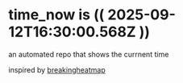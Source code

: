 # time_now is (( 2025-09-12T16:30:00.568Z ))

an automated repo that shows the currnent time

inspired by [breakingheatmap](https://github.com/breakingheatmap/breakingheatmap)